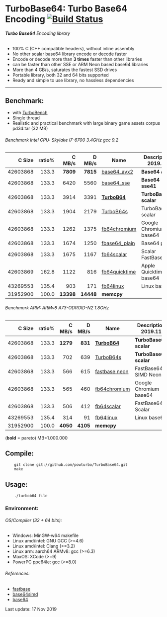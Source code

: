 TurboBase64: Turbo Base64 Encoding [![Build Status](https://travis-ci.org/powturbo/TurboBase64.svg?branch=master)](https://travis-ci.org/powturbo/TurboBase64)
===================================

###### **Turbo Base64** Encoding library
 * 100% C (C++ compatible headers), without inline assembly
 * No other scalar base64 library encode or decode faster
 * Encode or decode more than **3 times** faster than other libraries
 * can be faster than other SSE or ARM Neon based base64 libraries
 * More than 4 GB/s, saturates the fastest SSD drives
 * Portable library, both 32 and 64 bits supported
 * Ready and simple to use library, no hassless dependencies
<p>

------------------------------------------------------------------------

## Benchmark:
- with [TurboBench](https://github.com/powturbo/TurboBench)
- Single thread
- Realistic and practical benchmark with large binary game assets corpus pd3d.tar (32 MB)

###### Benchmark Intel CPU: Skylake i7-6700 3.4GHz gcc 9.2
|C Size|ratio%|C MB/s|D MB/s|Name|Description 2019.11|
|--------:|-----:|--------:|--------:|----------------|----------------|
|42603868|133.3|**7809**|**7815**|[base64_avx2](https://github.com/aklomp/base64)|**Base64 avx2**|
|42603868|133.3|6420|5560|[base64_sse](https://github.com/aklomp/base64)|**Base64 sse41**|
|42603868|133.3|3914|3391|[**TurboB64**](https://github.com/powturbo/TurboBase64)|**TurboBase64 scalar**|
|42603868|133.3|1904|2179|[TurboB64s](https://github.com/powturbo/TurboBase64)|TurboBase64 scalar|
|42603868|133.3|1262|1375|[fb64chromium](https://github.com/lemire/fastbase64)|Google Chromium base64|
|42603868|133.3|1674|1250|[fbase64_plain](https://github.com/aklomp/base64)|Base64 plain|
|42603868|133.3|1675|1167|[fb64scalar](https://github.com/lemire/fastbase64)|Scalar FastBase64|
|42603869|162.8|1122|816|[fb64quicktime](https://github.com/lemire/fastbase64)|Apple Quicktime base64|
|43269553|135.4| 903|171|[fb64linux](https://github.com/lemire/fastbase64)|Linux base64|
|31952900|100.0|**13398**|**14448**|**memcpy**|

###### Benchmark ARM: ARMv8 A73-ODROID-N2 1.8GHz
|C Size|ratio%|C MB/s|D MB/s|Name|Description 2019.11|
|--------:|-----:|--------:|--------:|----------------|----------------|
|42603868|133.3|**1279**|**831**|[**TurboB64**](https://github.com/powturbo/TurboBase64)|**TurboBase64 scalar**|
|42603868|133.3|702|639|[TurboB64s](https://github.com/powturbo/TurboBase64)|**TurboBase64 scalar**|
|42603868|133.3|566|615|[fastbase neon](https://github.com/lemire/fastbase64)|FastBase64 SIMD Neon|
|42603868|133.3|565|460|[fb64chromium](https://github.com/lemire/fastbase64)|Google Chromium base64|
|42603868|133.3|506|412|[fb64scalar](https://github.com/lemire/fastbase64)|FastBase64 Scalar|
|43269553|135.4|314|91|[fb64linux](https://github.com/lemire/fastbase64)|Linux base64|
|31952900|100.0|**4050**|**4105**|**memcpy**|

(**bold** = pareto)  MB=1.000.000


<p>

## Compile:
        git clone git://github.com/powturbo/TurboBase64.git
        make

## Usage:

        ./turbob64 file

### Environment:

###### OS/Compiler (32 + 64 bits):
- Windows: MinGW-w64 makefile
- Linux amd/intel: GNU GCC (>=4.6)
- Linux amd/intel: Clang (>=3.2) 
- Linux arm: aarch64 ARMv8:  gcc (>=6.3)
- MaxOS: XCode (>=9)
- PowerPC ppc64le: gcc (>=8.0)

###### References:
- [fastbase](https://github.com/lemire/fastbase64)
- [base64simd](https://github.com/WojciechMula/base64simd)
- [base64](https://github.com/aklomp/base64)

Last update: 17 Nov 2019

